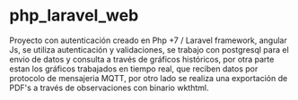 # php_laravel_web
 Proyecto con autenticación creado en Php +7 / Laravel framework, angular Js, se utiliza autenticación y validaciones, se trabajo con postgresql para el envio de datos y consulta a través de gráficos históricos, por otra parte estan los gráficos trabajados en tiempo real, que reciben datos por protocolo de mensajeria MQTT, por otro lado se realiza una exportación de PDF's a través de observaciones con binario wkthtml.
